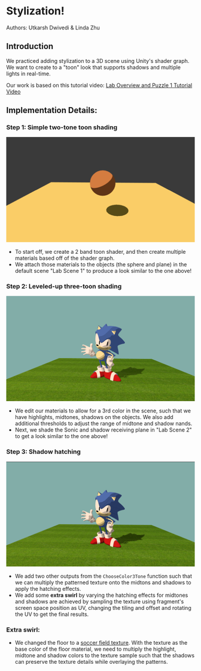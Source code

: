 # Stylization!
Authors: Utkarsh Dwivedi & Linda Zhu

## Introduction
We practiced adding stylization to a 3D scene using Unity's shader graph. We want to create to a "toon" look that supports shadows and multiple lights in real-time. 

Our work is based on this tutorial video:
[Lab Overview and Puzzle 1 Tutorial Video](https://youtu.be/jc5MLgzJong)
         
## Implementation Details:
### Step 1: Simple two-tone toon shading
   
![](img/puzzle1.png)
<!-- <img width="400" alt="Puzzle 1" src="https://github.com/CIS-566-Fall-2023/lab05-stylization/assets/72320867/f27aec24-0d04-4b73-95d3-b55e2da13603"> -->


   * To start off, we create a 2 band toon shader, and then create multiple materials based off of the shader graph.
   * We attach those materials to the objects (the sphere and plane) in the default scene "Lab Scene 1" to produce a look similar to the one above!

### Step 2: Leveled-up three-toon shading 

![](img/puzzle2.png)
<!-- <img width="400" alt="Puzzle 2" src="https://github.com/CIS-566-Fall-2023/lab05-stylization/assets/72320867/12d0a844-b6a8-4054-86f9-ee13b5533bf2"> -->


   * We edit our materials to allow for a 3rd color in the scene, such that we have highlights, midtones, shadows on the objects. We also add additional thresholds to adjust the range of midtone and shadow nands.
   * Next, we shade the Sonic and shadow receiving plane in "Lab Scene 2" to get a look similar to the one above!

### Step 3: Shadow hatching

![](img/puzzle3.png)
<!-- <img width="400" alt="Puzzle 3" src="https://github.com/CIS-566-Fall-2023/lab05-stylization/assets/72320867/be35de1e-1157-4a6e-b4ea-ba015f2750c9"> -->


   * We add two other outputs from the `ChooseColor3Tone` function such that we can multiply the patterned texture onto the midtons and shadows to apply the hatching effects.
   * We add some **extra swirl** by varying the hatching effects for midtones and shadows are achieved by sampling the texture using fragment's screen space position as UV, changing the tiling and offset and rotating the UV to get the final results.

### Extra swirl:
* We changed the floor to a [soccer field texture](https://stock.adobe.com/search?k=football+field+texture&asset_id=347841963). With the texture as the base color of the floor material, we need to multiply the highlight, midtone and shadow colors to the texture sample such that the shadows can preserve the texture details while overlaying the patterns.


